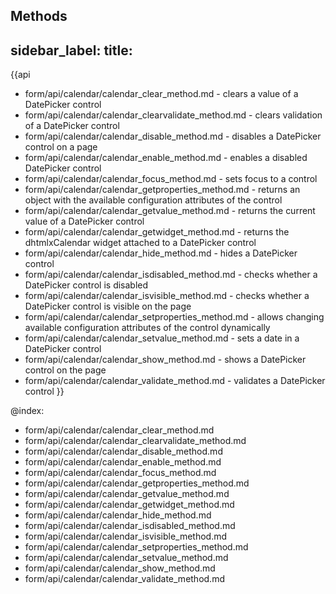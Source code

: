 Methods 
---
sidebar_label: 
title: 
---          

{{api

- form/api/calendar/calendar_clear_method.md - clears a value of a DatePicker control
- form/api/calendar/calendar_clearvalidate_method.md - clears validation of a DatePicker control
- form/api/calendar/calendar_disable_method.md - disables a DatePicker control on a page
- form/api/calendar/calendar_enable_method.md - enables a disabled DatePicker control
- form/api/calendar/calendar_focus_method.md - sets focus to a control
- form/api/calendar/calendar_getproperties_method.md - returns an object with the available configuration attributes of the control
- form/api/calendar/calendar_getvalue_method.md - returns the current value of a DatePicker control
- form/api/calendar/calendar_getwidget_method.md - returns the dhtmlxCalendar widget attached to a DatePicker control
- form/api/calendar/calendar_hide_method.md - hides a DatePicker control
- form/api/calendar/calendar_isdisabled_method.md - checks whether a DatePicker control is disabled
- form/api/calendar/calendar_isvisible_method.md - checks whether a DatePicker control is visible on the page
- form/api/calendar/calendar_setproperties_method.md - allows changing available configuration attributes of the control dynamically
- form/api/calendar/calendar_setvalue_method.md - sets a date in a DatePicker control
- form/api/calendar/calendar_show_method.md - shows a DatePicker control on the page
- form/api/calendar/calendar_validate_method.md - validates a DatePicker control
}}
    
@index:

- form/api/calendar/calendar_clear_method.md
- form/api/calendar/calendar_clearvalidate_method.md
- form/api/calendar/calendar_disable_method.md
- form/api/calendar/calendar_enable_method.md
- form/api/calendar/calendar_focus_method.md
- form/api/calendar/calendar_getproperties_method.md
- form/api/calendar/calendar_getvalue_method.md
- form/api/calendar/calendar_getwidget_method.md
- form/api/calendar/calendar_hide_method.md
- form/api/calendar/calendar_isdisabled_method.md
- form/api/calendar/calendar_isvisible_method.md
- form/api/calendar/calendar_setproperties_method.md
- form/api/calendar/calendar_setvalue_method.md
- form/api/calendar/calendar_show_method.md
- form/api/calendar/calendar_validate_method.md